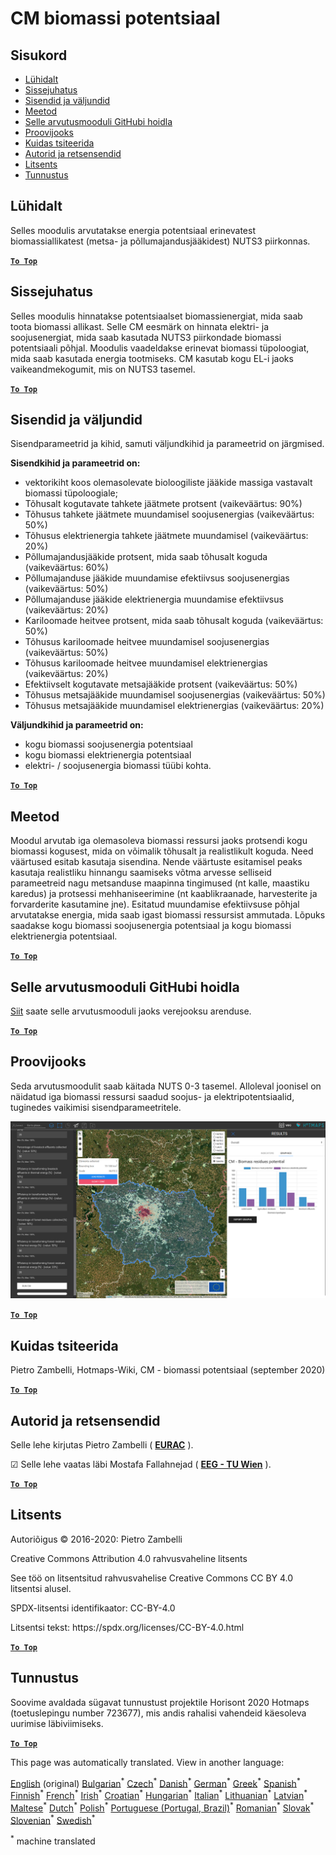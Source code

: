 <h1><a class="anchor" id="cm-biomass-potential" href="#cm-biomass-potential"><i class="fa fa-link"></i></a>CM biomassi potentsiaal</h1><h2><a class="anchor" id="table-of-contents" href="#table-of-contents"><i class="fa fa-link"></i></a> Sisukord</h2><ul><li> <a href="#in-a-glance">Lühidalt</a></li><li> <a href="#introduction">Sissejuhatus</a></li><li> <a href="#inputs-and-outputs">Sisendid ja väljundid</a></li><li> <a href="#method">Meetod</a></li><li> <a href="#github-repository-of-this-calculation-module">Selle arvutusmooduli GitHubi hoidla</a></li><li> <a href="#sample-run">Proovijooks</a></li><li> <a href="#how-to-cite">Kuidas tsiteerida</a></li><li> <a href="#authors-and-reviewers">Autorid ja retsensendid</a></li><li> <a href="#license">Litsents</a></li><li> <a href="#acknowledgement">Tunnustus</a></li></ul><h2><a class="anchor" id="in-a-glance" href="#in-a-glance"><i class="fa fa-link"></i></a> Lühidalt</h2><p> Selles moodulis arvutatakse energia potentsiaal erinevatest biomassiallikatest (metsa- ja põllumajandusjääkidest) NUTS3 piirkonnas.</p><p> <a href="#table-of-contents"><strong><code>To Top</code></strong></a></p><h2><a class="anchor" id="introduction" href="#introduction"><i class="fa fa-link"></i></a> Sissejuhatus</h2><p> Selles moodulis hinnatakse potentsiaalset biomassienergiat, mida saab toota biomassi allikast. Selle CM eesmärk on hinnata elektri- ja soojusenergiat, mida saab kasutada NUTS3 piirkondade biomassi potentsiaali põhjal. Moodulis vaadeldakse erinevat biomassi tüpoloogiat, mida saab kasutada energia tootmiseks. CM kasutab kogu EL-i jaoks vaikeandmekogumit, mis on NUTS3 tasemel.</p><p> <a href="#table-of-contents"><strong><code>To Top</code></strong></a></p><h2><a class="anchor" id="inputs-and-outputs" href="#inputs-and-outputs"><i class="fa fa-link"></i></a> Sisendid ja väljundid</h2><p> Sisendparameetrid ja kihid, samuti väljundkihid ja parameetrid on järgmised.</p><p> <strong>Sisendkihid ja parameetrid on:</strong></p><ul><li> vektorikiht koos olemasolevate bioloogiliste jääkide massiga vastavalt biomassi tüpoloogiale;</li><li> Tõhusalt kogutavate tahkete jäätmete protsent (vaikeväärtus: 90%)</li><li> Tõhusus tahkete jäätmete muundamisel soojusenergias (vaikeväärtus: 50%)</li><li> Tõhusus elektrienergia tahkete jäätmete muundamisel (vaikeväärtus: 20%)</li><li> Põllumajandusjääkide protsent, mida saab tõhusalt koguda (vaikeväärtus: 60%)</li><li> Põllumajanduse jääkide muundamise efektiivsus soojusenergias (vaikeväärtus: 50%)</li><li> Põllumajanduse jääkide elektrienergia muundamise efektiivsus (vaikeväärtus: 20%)</li><li> Kariloomade heitvee protsent, mida saab tõhusalt koguda (vaikeväärtus: 50%)</li><li> Tõhusus kariloomade heitvee muundamisel soojusenergias (vaikeväärtus: 50%)</li><li> Tõhusus kariloomade heitvee muundamisel elektrienergias (vaikeväärtus: 20%)</li><li> Efektiivselt kogutavate metsajääkide protsent (vaikeväärtus: 50%)</li><li> Tõhusus metsajääkide muundamisel soojusenergias (vaikeväärtus: 50%)</li><li> Tõhusus metsajääkide muundamisel elektrienergias (vaikeväärtus: 20%)</li></ul><p> <strong>Väljundkihid ja parameetrid on:</strong></p><ul><li> kogu biomassi soojusenergia potentsiaal</li><li> kogu biomassi elektrienergia potentsiaal</li><li> elektri- / soojusenergia biomassi tüübi kohta.</li></ul><p> <a href="#table-of-contents"><strong><code>To Top</code></strong></a></p><h2><a class="anchor" id="method" href="#method"><i class="fa fa-link"></i></a> Meetod</h2><p> Moodul arvutab iga olemasoleva biomassi ressursi jaoks protsendi kogu biomassi kogusest, mida on võimalik tõhusalt ja realistlikult koguda. Need väärtused esitab kasutaja sisendina. Nende väärtuste esitamisel peaks kasutaja realistliku hinnangu saamiseks võtma arvesse selliseid parameetreid nagu metsanduse maapinna tingimused (nt kalle, maastiku karedus) ja protsessi mehhaniseerimine (nt kaablikraanade, harvesterite ja forvarderite kasutamine jne). Esitatud muundamise efektiivsuse põhjal arvutatakse energia, mida saab igast biomassi ressursist ammutada. Lõpuks saadakse kogu biomassi soojusenergia potentsiaal ja kogu biomassi elektrienergia potentsiaal.</p><p> <a href="#table-of-contents"><strong><code>To Top</code></strong></a></p><h2><a class="anchor" id="github-repository-of-this-calculation-module" href="#github-repository-of-this-calculation-module"><i class="fa fa-link"></i></a> Selle arvutusmooduli GitHubi hoidla</h2><p> <a href="https://github.com/HotMaps/biomass_potential">Siit</a> saate selle arvutusmooduli jaoks verejooksu arenduse.</p><p> <a href="#table-of-contents"><strong><code>To Top</code></strong></a></p><h2><a class="anchor" id="sample-run" href="#sample-run"><i class="fa fa-link"></i></a> Proovijooks</h2><p> Seda arvutusmoodulit saab käitada NUTS 0-3 tasemel. Alloleval joonisel on näidatud iga biomassi ressursi saadud soojus- ja elektripotentsiaalid, tuginedes vaikimisi sisendparameetritele.</p><img src="/en/CM-Biomass-potential/cm_biomass_potential.png"/><p> <a href="#table-of-contents"><strong><code>To Top</code></strong></a></p><h2><a class="anchor" id="how-to-cite" href="#how-to-cite"><i class="fa fa-link"></i></a> Kuidas tsiteerida</h2><p> Pietro Zambelli, Hotmaps-Wiki, CM - biomassi potentsiaal (september 2020)</p><p> <a href="#table-of-contents"><strong><code>To Top</code></strong></a></p><h2><a class="anchor" id="authors-and-reviewers" href="#authors-and-reviewers"><i class="fa fa-link"></i></a> Autorid ja retsensendid</h2><p> Selle lehe kirjutas Pietro Zambelli ( <strong><a href="http://www.eurac.edu">EURAC</a></strong> ).</p><p> ☑ Selle lehe vaatas läbi Mostafa Fallahnejad ( <strong><a href="https://eeg.tuwien.ac.at/">EEG - TU Wien</a></strong> ).</p><p> <a href="#table-of-contents"><strong><code>To Top</code></strong></a></p><h2><a class="anchor" id="license" href="#license"><i class="fa fa-link"></i></a> Litsents</h2><p> Autoriõigus © 2016-2020: Pietro Zambelli</p><p> Creative Commons Attribution 4.0 rahvusvaheline litsents</p><p> See töö on litsentsitud rahvusvahelise Creative Commons CC BY 4.0 litsentsi alusel.</p><p> SPDX-litsentsi identifikaator: CC-BY-4.0</p><p> Litsentsi tekst: https://spdx.org/licenses/CC-BY-4.0.html</p><p> <a href="#table-of-contents"><strong><code>To Top</code></strong></a></p><h2><a class="anchor" id="acknowledgement" href="#acknowledgement"><i class="fa fa-link"></i></a> Tunnustus</h2><p> Soovime avaldada sügavat tunnustust projektile Horisont 2020 Hotmaps (toetuslepingu number 723677), mis andis rahalisi vahendeid käesoleva uurimise läbiviimiseks.</p><p> <a href="#table-of-contents"><strong><code>To Top</code></strong></a></p>
<!--- THIS IS A SUPER UNIQUE IDENTIFIER -->

This page was automatically translated. View in another language:

[English](../en/CM-Biomass-potential) (original) [Bulgarian](../bg/CM-Biomass-potential)<sup>\*</sup> [Czech](../cs/CM-Biomass-potential)<sup>\*</sup> [Danish](../da/CM-Biomass-potential)<sup>\*</sup> [German](../de/CM-Biomass-potential)<sup>\*</sup> [Greek](../el/CM-Biomass-potential)<sup>\*</sup> [Spanish](../es/CM-Biomass-potential)<sup>\*</sup>  [Finnish](../fi/CM-Biomass-potential)<sup>\*</sup> [French](../fr/CM-Biomass-potential)<sup>\*</sup> [Irish](../ga/CM-Biomass-potential)<sup>\*</sup> [Croatian](../hr/CM-Biomass-potential)<sup>\*</sup> [Hungarian](../hu/CM-Biomass-potential)<sup>\*</sup> [Italian](../it/CM-Biomass-potential)<sup>\*</sup> [Lithuanian](../lt/CM-Biomass-potential)<sup>\*</sup> [Latvian](../lv/CM-Biomass-potential)<sup>\*</sup> [Maltese](../mt/CM-Biomass-potential)<sup>\*</sup> [Dutch](../nl/CM-Biomass-potential)<sup>\*</sup> [Polish](../pl/CM-Biomass-potential)<sup>\*</sup> [Portuguese (Portugal, Brazil)](../pt/CM-Biomass-potential)<sup>\*</sup> [Romanian](../ro/CM-Biomass-potential)<sup>\*</sup> [Slovak](../sk/CM-Biomass-potential)<sup>\*</sup> [Slovenian](../sl/CM-Biomass-potential)<sup>\*</sup> [Swedish](../sv/CM-Biomass-potential)<sup>\*</sup> 

<sup>\*</sup> machine translated
